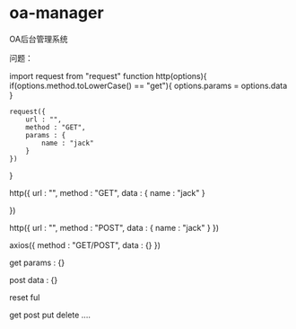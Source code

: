 # oa-manager
OA后台管理系统


问题： 

import request from "request"
function http(options){
    if(options.method.toLowerCase() == "get"){
        options.params = options.data
    }    

    request({
        url : "",
        method : "GET",
        params : {
            name : "jack"
        }
    })
    
}

http({
    url : "",
    method : "GET",
    data : {
        name : "jack"
    }

})

http({
    url : "",
    method : "POST",
    data : {
        name : "jack"
    }
})





axios({
    method : "GET/POST",
    data : {}
})

get             params : {}

post            data : {}

reset ful 

get post put delete ....
